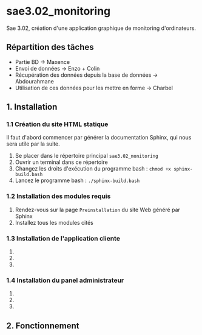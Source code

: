 # sae3.02_monitoring
Sae 3.02, création d'une application graphique de monitoring d'ordinateurs.

## Répartition des tâches

- Partie BD -> Maxence
- Envoi de données -> Enzo + Colin
- Récupération des données depuis la base de données -> Abdourahmane
- Utilisation de ces données pour les mettre en forme -> Charbel

## 1. Installation

### 1.1 Création du site HTML statique

Il faut d'abord commencer par générer la documentation Sphinx, qui nous sera utile par la suite.

1. Se placer dans le répertoire principal `sae3.02_monitoring`
2. Ouvrir un terminal dans ce répertoire
3. Changez les droits d'exécution du programme bash : `chmod +x sphinx-build.bash`
4. Lancez le programme bash : `./sphinx-build.bash`

### 1.2 Installation des modules requis

1. Rendez-vous sur la page `Preinstallation` du site Web généré par Sphinx
2. Installez tous les modules cités

### 1.3 Installation de l'application cliente

1. 
2. 
3. 

### 1.4 Installation du panel administrateur

1.
2. 
3.

## 2. Fonctionnement